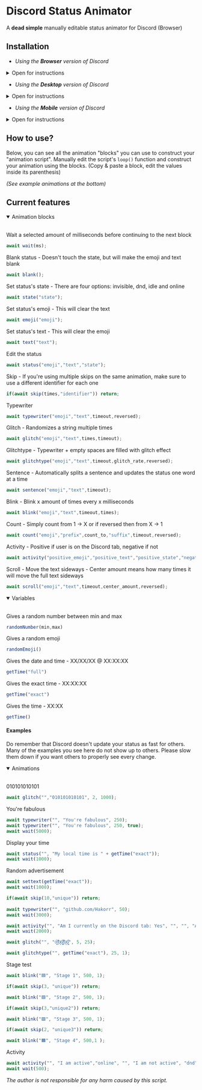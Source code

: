 # Discord Status Animator
A **dead simple** manually editable status animator for Discord (Browser)

## Installation

* *Using the **Browser** version of Discord*
<details>
<summary>Open for instructions</summary><br>
 
1. Install [Violentmonkey](https://violentmonkey.github.io/) or similar.
2. Add the script manually or via [GreasyFork](https://www.greasyfork.org/en/scripts/427960-discord-status-animator-manual-edit-non-ui).
---
</details>

* *Using the **Desktop** version of Discord*
<details>
<summary>Open for instructions</summary><br>
  
  * Not supported
---
</details>

* *Using the **Mobile** version of Discord*
<details>
<summary>Open for instructions</summary><br>
  
### Method 1
 
1. Install the [Kiwi Browser](https://kiwibrowser.com/).
2. Add the userscript manager of your choice from Google's Extension Store.
3. Add the Animator script manually by copy pasting, or go visit its [GreasyFork](https://greasyfork.org/en/scripts/427960-discord-status-animator-manual-edit-non-ui).
4. Open Discord on the browser, and enjoy!
 
### Method 2
 
1. Install Firefox Nightly.
2. Go to the settings, scroll down to the last option "About Firefox Nightly".
3. Click the Firefox logo a couple times until you've unlocked the extra settings.
4. Go back to the settings, open the "Custom Add-on collection"
5. User ID `16914517` Collection name `Userscript-managers`
6. Install/Enable Violentmonkey or any of the other ones.
7. Tap the extension you just installed, go to its settings.
8. Add the Animator script manually by copy pasting, or go visit its [GreasyFork](https://greasyfork.org/en/scripts/427960-discord-status-animator-manual-edit-non-ui) while still using Firefox Nightly.
9. Use your Discord on your browser and see if it works.

---
</details>

## How to use?

Below, you can see all the animation "blocks" you can use to construct your "animation script". Manually edit the script's ```loop()``` function and construct your animation using the blocks. (Copy & paste a block, edit the values inside its parenthesis) 

*(See example animations at the bottom)*

## Current features

<details open>
<summary open>Animation blocks</summary><br>

Wait a selected amount of milliseconds before continuing to the next block
```js
await wait(ms);
```
Blank status - Doesn't touch the state, but will make the emoji and text blank
```js
await blank();
```
Set status's state - There are four options: invisible, dnd, idle and online
```js
await state("state");
```
Set status's emoji - This will clear the text
```js
await emoji("emoji");
```
Set status's text - This will clear the emoji
```js
await text("text");
```
Edit the status
```js
await status("emoji","text","state");
```
Skip - If you're using multiple skips on the same animation, make sure to use a different identifier for each one
```js
if(await skip(times,"identifier")) return;
```
Typewriter
```js
await typewriter("emoji","text",timeout,reversed);
```
Glitch - Randomizes a string multiple times
```js
await glitch("emoji","text",times,timeout);
```
Glitchtype - Typewriter + empty spaces are filled with glitch effect
```js
await glitchtype("emoji","text",timeout,glitch_rate,reversed);
```
Sentence - Automatically splits a sentence and updates the status one word at a time
```js
await sentence("emoji","text",timeout);
```
Blink - Blink x amount of times every x milliseconds
```js
await blink("emoji","text",timeout,times);
```
Count - Simply count from 1 -> X or if reversed then from X -> 1
```js
await count("emoji","prefix",count_to,"suffix",timeout,reversed);
```
Activity - Positive if user is on the Discord tab, negative if not
 ```js
 await activity("positive_emoji","positive_text","positive_state","negative_emoji","negative_text","negative_state");
 ```
Scroll - Move the text sideways - Center amount means how many times it will move the full text sideways
```js
await scroll("emoji","text",timeout,center_amount,reversed);
```
</details>

<details open>
<summary open>Variables</summary><br>
  
Gives a random number between min and max

```js
randomNumber(min,max)
```
Gives a random emoji
```js
randomEmoji()
```
Gives the date and time - XX/XX/XX @ XX:XX:XX
```js
getTime("full")
```
Gives the exact time - XX:XX:XX
```js
getTime("exact")
```
Gives the time - XX:XX
```js
getTime()
```
</details>

#### Examples

Do remember that Discord doesn't update your status as fast for others. Many of the examples you see here do not show up to others. Please slow them down if you want others to properly see every change.

<details open>
<summary>Animations</summary><br>

010101010101
```js
await glitch("","010101010101", 2, 1000);
```
You're fabulous
```js
await typewriter("", "You're fabulous", 250);
await typewriter("", "You're fabulous", 250, true);
await wait(5000);
```
Display your time
```js
await status("", "My local time is " + getTime("exact"));
await wait(1000);
```
Random advertisement
```js
await settext(getTime("exact"));
await wait(1000);

if(await skip(10,"unique")) return;
  
await typewriter("", "github.com/Hakorr", 50);
await wait(3000);

await activity("", "Am I currently on the Discord tab: Yes", "", "", "Am I currently on the Discord tab: No", "");
await wait(2000);

await glitch("", "0̴͕̰͙̈́:̴̞̊͆͒ͅ0̷͈̇ͅ0̷̧̺͆̇:̴̞̊͆͒ͅ0̷͈̇ͅ0̷̧̺͆̇", 5, 25);

await glitchtype("", getTime("exact"), 25, 1);
```
Stage test
```js
await blink("🟦", "Stage 1", 500, 1);

if(await skip(3, "unique")) return;

await blink("🟩", "Stage 2", 500, 1);

if(await skip(3,"unique2")) return;

await blink("🟪", "Stage 3", 500, 1);

if(await skip(2, "unique3")) return;

await blink("🟧", "Stage 4", 500,1 );
```
Activity
```js
await activity("", "I am active","online", "", "I am not active", "dnd");
await wait(500);
```
</details>

*The author is not responsible for any harm caused by this script.*
